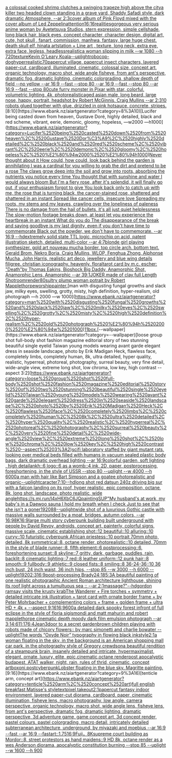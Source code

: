 [a colossal cooked shrimp clutches a swinging trapeze high above the city](https://www.ebank.nz/aiartgenerator?category=a%2520colossal%2520cooked%2520shrimp%2520clutches%2520a%2520swinging%2520trapeze%2520high%2520above%2520the%2520city)[a killer two headed clown standing in a  grave yard, Shaddy Safadi style,  dark dramatic  Atmosphere, --ar 2:3](https://www.ebank.nz/aiartgenerator?category=a%2520killer%2520two%2520headed%2520clown%2520standing%2520in%2520a%2520%2520grave%2520yard%2C%2520Shaddy%2520Safadi%2520style%2C%2520%2520dark%2520dramatic%2520%2520Atmosphere%2C%2520--ar%25202%3A3)[cover album of Pink Floyd mixed with the cover album of Led Zeppelin](https://www.ebank.nz/aiartgenerator?category=cover%2520album%2520of%2520Pink%2520Floyd%2520mixed%2520with%2520the%2520cover%2520album%2520of%2520Led%2520Zeppelin)[attention](https://www.ebank.nz/aiartgenerator?category=attention)[16:16](https://www.ebank.nz/aiartgenerator?category=16%3A16)[realities](https://www.ebank.nz/aiartgenerator?category=realities)[gorgeous very serious anime woman by Avetetsuya Studios, stern expression,  simple cellshade, long black  hair, black eyes, concept character, character design, digital art, cute, hot skull , fanart, commission, manhwa, fantasy, large huge  chest, death skull elf, hinata artstation  +  Line art , texture, long neck, extra eye, extra face, legless, headless](https://www.ebank.nz/aiartgenerator?category=gorgeous%2520very%2520serious%2520anime%2520woman%2520by%2520Avetetsuya%2520Studios%2C%2520stern%2520expression%2C%2520%2520simple%2520cellshade%2C%2520long%2520black%2520%2520hair%2C%2520black%2520eyes%2C%2520concept%2520character%2C%2520character%2520design%2C%2520digital%2520art%2C%2520cute%2C%2520hot%2520skull%2520%2C%2520fanart%2C%2520commission%2C%2520manhwa%2C%2520fantasy%2C%2520large%2520huge%2520%2520chest%2C%2520death%2520skull%2520elf%2C%2520hinata%2520artstation%2520%2520%2B%2520%2520Line%2520art%2520%2C%2520texture%2C%2520long%2520neck%2C%2520extra%2520eye%2C%2520extra%2520face%2C%2520legless%2C%2520headless)[realistic](https://www.ebank.nz/aiartgenerator?category=realistic)[a woman slipping in milk --w 1080 --h 720](https://www.ebank.nz/aiartgenerator?category=a%2520woman%2520slipping%2520in%2520milk%2520--w%25201080%2520--h%2520720)[texture](https://www.ebank.nz/aiartgenerator?category=texture)[Kevin O'Leary Koala](https://www.ebank.nz/aiartgenerator?category=Kevin%2520O%27Leary%2520Koala)[--uplight](https://www.ebank.nz/aiartgenerator?category=--uplight)[robocop-dog](https://www.ebank.nz/aiartgenerator?category=robocop-dog)[hyperrealistic](https://www.ebank.nz/aiartgenerator?category=hyperrealistic)[70](https://www.ebank.nz/aiartgenerator?category=70)[papercut village, papercut insect characters, layered paper-cut, cardboard, illuminated, cinematic, colossal size, concept art, organic technology, macro shot, wide angle fisheye, from ant's perspective, dramatic fog, dramatic lighting, cinematic colorgrading, shallow depth of field --no yellow --ar 16:9 --fast --stop 80 --ar 16:9 --fast --stop 80 --ar 16:9 --fast --stop 80](https://www.ebank.nz/aiartgenerator?category=papercut%2520village%2C%2520papercut%2520insect%2520characters%2C%2520layered%2520paper-cut%2C%2520cardboard%2C%2520illuminated%2C%2520cinematic%2C%2520colossal%2520size%2C%2520concept%2520art%2C%2520organic%2520technology%2C%2520macro%2520shot%2C%2520wide%2520angle%2520fisheye%2C%2520from%2520ant%27s%2520perspective%2C%2520dramatic%2520fog%2C%2520dramatic%2520lighting%2C%2520cinematic%2520colorgrading%2C%2520shallow%2520depth%2520of%2520field%2520--no%2520yellow%2520--ar%252016%3A9%2520--fast%2520--stop%252080%2520--ar%252016%3A9%2520--fast%2520--stop%252080%2520--ar%252016%3A9%2520--fast%2520--stop%252080)[cute furry monster in Pixar with star, colorful, volumetric lighting, 4k, photorealistic](https://www.ebank.nz/aiartgenerator?category=cute%2520furry%2520monster%2520in%2520Pixar%2520with%2520star%2C%2520colorful%2C%2520volumetric%2520lighting%2C%25204k%2C%2520photorealistic)[aged asian male, long beard, large nose, happy, portrait, headshot by Robert McGinnis, Craig Mullins --ar 2:3](https://www.ebank.nz/aiartgenerator?category=aged%2520asian%2520male%2C%2520long%2520beard%2C%2520large%2520nose%2C%2520happy%2C%2520portrait%2C%2520headshot%2520by%2520Robert%2520McGinnis%2C%2520Craig%2520Mullins%2520--ar%25202%3A3)[10 robots glued together with glue, drizzled in pink hotsauce, concrete, stripes.](https://www.ebank.nz/aiartgenerator?category=10%2520robots%2520glued%2520together%2520with%2520glue%2C%2520drizzled%2520in%2520pink%2520hotsauce%2C%2520concrete%2C%2520stripes.)[8:10](https://www.ebank.nz/aiartgenerator?category=8%3A10)[Lucifer being casted down from heaven, Gustave Doré, highly detailed, black and red scheme, vibrant, eerie, demonic, gloomy, hopeless, —w2000 —h1000](https://www.ebank.nz/aiartgenerator?category=Lucifer%2520being%2520casted%2520down%2520from%2520heaven%2C%2520Gustave%2520Dor%C3%A9%2C%2520highly%2520detailed%2C%2520black%2520and%2520red%2520scheme%2C%2520vibrant%2C%2520eerie%2C%2520demonic%2C%2520gloomy%2C%2520hopeless%2C%2520%E2%80%94w2000%2520%E2%80%94h1000)[Never thought about it How could, how could, look back behind the garden is annihilating I was a cardinal for you willing to grab the dirt and pretend to be a rose The claws grow deep into the soil and grow into roots, absorbing the nutrients you notice every time You thought that with sunshine and water I would always bloom But I'm a fiery rose, after it's splendid, it will finally go out, if your enthusiasm forgot to give You look back only to catch up with me, the rose that is turning black, the cancer-stained rose, shattered and shattered in an instant Spread like cancer cells, insecure love Spreading my roots, my stems and my leaves, crawling over the loneliness of paleness There is no damage from the hail of bullets, it's all just quiet helplessness The slow-motion footage breaks down, at least let you experience the heartbreak in an instant What do you do The disappearance of the break and saying goodbye is my last dignity, even if you don't have time to commemorate Black out the powder, we don't have to commemorate. --ar 16:9 --hd](https://www.ebank.nz/aiartgenerator?category=Never%2520thought%2520about%2520it%2520How%2520could%2C%2520how%2520could%2C%2520look%2520back%2520behind%2520the%2520garden%2520is%2520annihilating%2520I%2520was%2520a%2520cardinal%2520for%2520you%2520willing%2520to%2520grab%2520the%2520dirt%2520and%2520pretend%2520to%2520be%2520a%2520rose%2520The%2520claws%2520grow%2520deep%2520into%2520the%2520soil%2520and%2520grow%2520into%2520roots%2C%2520absorbing%2520the%2520nutrients%2520you%2520notice%2520every%2520time%2520You%2520thought%2520that%2520with%2520sunshine%2520and%2520water%2520I%2520would%2520always%2520bloom%2520But%2520I%27m%2520a%2520fiery%2520rose%2C%2520after%2520it%27s%2520splendid%2C%2520it%2520will%2520finally%2520go%2520out%2C%2520if%2520your%2520enthusiasm%2520forgot%2520to%2520give%2520You%2520look%2520back%2520only%2520to%2520catch%2520up%2520with%2520me%2C%2520the%2520rose%2520that%2520is%2520turning%2520black%2C%2520the%2520cancer-stained%2520rose%2C%2520shattered%2520and%2520shattered%2520in%2520an%2520instant%2520Spread%2520like%2520cancer%2520cells%2C%2520insecure%2520love%2520Spreading%2520my%2520roots%2C%2520my%2520stems%2520and%2520my%2520leaves%2C%2520crawling%2520over%2520the%2520loneliness%2520of%2520paleness%2520There%2520is%2520no%2520damage%2520from%2520the%2520hail%2520of%2520bullets%2C%2520it%27s%2520all%2520just%2520quiet%2520helplessness%2520The%2520slow-motion%2520footage%2520breaks%2520down%2C%2520at%2520least%2520let%2520you%2520experience%2520the%2520heartbreak%2520in%2520an%2520instant%2520What%2520do%2520you%2520do%2520The%2520disappearance%2520of%2520the%2520break%2520and%2520saying%2520goodbye%2520is%2520my%2520last%2520dignity%2C%2520even%2520if%2520you%2520don%27t%2520have%2520time%2520to%2520commemorate%2520Black%2520out%2520the%2520powder%2C%2520we%2520don%27t%2520have%2520to%2520commemorate.%2520--ar%252016%3A9%2520--hd)[extremely solid state TTL logic, microchip on acid, patent illustration sketch, detailed, multi-color --ar 4:7](https://www.ebank.nz/aiartgenerator?category=extremely%2520solid%2520state%2520TTL%2520logic%2C%2520microchip%2520on%2520acid%2C%2520patent%2520illustration%2520sketch%2C%2520detailed%2C%2520multi-color%2520--ar%25204%3A7)[blonde girl playing synthesizer. gold art nouveau mucha border. top circle arch. bottom text. Gerald Brom, Nekro Borja, Craig Mullins, WLOP, Fenghua Zhong, Alphonse Mucha, John Harris, realistic art deco, jewellery and blue wing details filigree. christian iconography. heavenly. floral](https://www.ebank.nz/aiartgenerator?category=blonde%2520girl%2520playing%2520synthesizer.%2520gold%2520art%2520nouveau%2520mucha%2520border.%2520top%2520circle%2520arch.%2520bottom%2520text.%2520Gerald%2520Brom%2C%2520Nekro%2520Borja%2C%2520Craig%2520Mullins%2C%2520WLOP%2C%2520Fenghua%2520Zhong%2C%2520Alphonse%2520Mucha%2C%2520John%2520Harris%2C%2520realistic%2520art%2520deco%2C%2520jewellery%2520and%2520blue%2520wing%2520details%2520filigree.%2520christian%2520iconography.%2520heavenly.%2520floral)[tarot card by m.c. escher:  "Death"](https://www.ebank.nz/aiartgenerator?category=tarot%2520card%2520by%2520m.c.%2520escher%3A%2520%2520%22Death%22)[by Thomas Eakins, Bioshock Big Daddy, Anamorphic Shot, Anamorphic Lens, Anamorphic --ar 39:1](https://www.ebank.nz/aiartgenerator?category=by%2520Thomas%2520Eakins%2C%2520Bioshock%2520Big%2520Daddy%2C%2520Anamorphic%2520Shot%2C%2520Anamorphic%2520Lens%2C%2520Anamorphic%2520--ar%252039%3A1)[JOKER,made of clay,full Length Shot](https://www.ebank.nz/aiartgenerator?category=JOKER%2Cmade%2520of%2520clay%2Cfull%2520Length%2520Shot)[room](https://www.ebank.nz/aiartgenerator?category=room)[render](https://www.ebank.nz/aiartgenerator?category=render)[80](https://www.ebank.nz/aiartgenerator?category=80)[sultry plump woman potrait by Robert Mapplethorpe](https://www.ebank.nz/aiartgenerator?category=sultry%2520plump%2520woman%2520potrait%2520by%2520Robert%2520Mapplethorpe)[worship](https://www.ebank.nz/aiartgenerator?category=worship)[painter.](https://www.ebank.nz/aiartgenerator?category=painter.)[man with disgusting fungal growths and slack jaw, milky eyes, swelling, grotty, misty, high definition, hyper-realism, old photograph —h 2000 —w 1000](https://www.ebank.nz/aiartgenerator?category=man%2520with%2520disgusting%2520fungal%2520growths%2520and%2520slack%2520jaw%2C%2520milky%2520eyes%2C%2520swelling%2C%2520grotty%2C%2520misty%2C%2520high%2520definition%2C%2520hyper-realism%2C%2520old%2520photograph%2520%E2%80%94h%25202000%2520%E2%80%94w%25201000)[11](https://www.ebank.nz/aiartgenerator?category=11)[box.](https://www.ebank.nz/aiartgenerator?category=box.)[--wallpaper](https://www.ebank.nz/aiartgenerator?category=--wallpaper)[loose group shot full-body shot fashion magazine editorial story of two stunning beautiful single eyelid Taiwan young models wearing avant garde elegant dress in seaside landscape, photo by Erik Madigan Heck, flawless face, completely limbs, completely human, 8k, ultra detailed, hyper quality, realistic, hyperreal, photoreal, photography, surreal beauty, very fine detail, wide-angle view, extreme long shot, low chroma, low key, high contrast --aspect 3:2](https://www.ebank.nz/aiartgenerator?category=loose%2520group%2520shot%2520full-body%2520shot%2520fashion%2520magazine%2520editorial%2520story%2520of%2520two%2520stunning%2520beautiful%2520single%2520eyelid%2520Taiwan%2520young%2520models%2520wearing%2520avant%2520garde%2520elegant%2520dress%2520in%2520seaside%2520landscape%2C%2520photo%2520by%2520Erik%2520Madigan%2520Heck%2C%2520flawless%2520face%2C%2520completely%2520limbs%2C%2520completely%2520human%2C%25208k%2C%2520ultra%2520detailed%2C%2520hyper%2520quality%2C%2520realistic%2C%2520hyperreal%2C%2520photoreal%2C%2520photography%2C%2520surreal%2520beauty%2C%2520very%2520fine%2520detail%2C%2520wide-angle%2520view%2C%2520extreme%2520long%2520shot%2C%2520low%2520chroma%2C%2520low%2520key%2C%2520high%2520contrast%2520--aspect%25203%3A2)[scifi laboratory staffed by giant mutant rats, looking over medical beds filled with humans in vacuum sealed plastic body bags, dark dramatic overhead lighting --ar 16:9](https://www.ebank.nz/aiartgenerator?category=scifi%2520laboratory%2520staffed%2520by%2520giant%2520mutant%2520rats%2C%2520looking%2520over%2520medical%2520beds%2520filled%2520with%2520humans%2520in%2520vacuum%2520sealed%2520plastic%2520body%2520bags%2C%2520dark%2520dramatic%2520overhead%2520lighting%2520--ar%252016%3A9)[colorful garden, soft lighting , high detail](https://www.ebank.nz/aiartgenerator?category=colorful%2520garden%2C%2520soft%2520lighting%2520%2C%2520high%2520detail)[ankh::6 logo::6 as a womb::4 ink, 2D, paper, postprocessing, foreshortening, in the style of USSR --stop 80 --uplight --w 4000 --h 6000](https://www.ebank.nz/aiartgenerator?category=ankh%3A%3A6%2520logo%3A%3A6%2520as%2520a%2520womb%3A%3A4%2520ink%2C%25202D%2C%2520paper%2C%2520postprocessing%2C%2520foreshortening%2C%2520in%2520the%2520style%2520of%2520USSR%2520--stop%252080%2520--uplight%2520--w%25204000%2520--h%25206000)[a man with hair like Bart Simpson and a goatee photorealistic and organic](https://www.ebank.nz/aiartgenerator?category=a%2520man%2520with%2520hair%2520like%2520Bart%2520Simpson%2520and%2520a%2520goatee%2520photorealistic%2520and%2520organic)[--uplight](https://www.ebank.nz/aiartgenerator?category=--uplight)[caracter](https://www.ebank.nz/aiartgenerator?category=caracter)[7:10](https://www.ebank.nz/aiartgenerator?category=7%3A10)[--hd](https://www.ebank.nz/aiartgenerator?category=--hd)[long shot red datsun 240z driving big sur with a falcon landing on its roof, hyper realistic, epic composition, octane, 8k, long shot, landscape, photo realistic, wide angle](https://www.ebank.nz/aiartgenerator?category=long%2520shot%2520red%2520datsun%2520240z%2520driving%2520big%2520sur%2520with%2520a%2520falcon%2520landing%2520on%2520its%2520roof%2C%2520hyper%2520realistic%2C%2520epic%2520composition%2C%2520octane%2C%25208k%2C%2520long%2520shot%2C%2520landscape%2C%2520photo%2520realistic%2C%2520wide%2520angle)[<https://s.mj.run/I4xH6XbC6JQ>](https://www.ebank.nz/aiartgenerator?category=%3Chttps%3A//s.mj.run/I4xH6XbC6JQ%3E)[painting](https://www.ebank.nz/aiartgenerator?category=painting)[SUP"](https://www.ebank.nz/aiartgenerator?category=SUP%22)[My husband's at work, my baby's in a Daewoo sauna I hold my breath when I check Just to see that she isn't a goner](https://www.ebank.nz/aiartgenerator?category=My%2520husband%27s%2520at%2520work%2C%2520my%2520baby%27s%2520in%2520a%2520Daewoo%2520sauna%2520I%2520hold%2520my%2520breath%2520when%2520I%2520check%2520Just%2520to%2520see%2520that%2520she%2520isn%27t%2520a%2520goner)[1920](https://www.ebank.nz/aiartgenerator?category=1920)[88](https://www.ebank.nz/aiartgenerator?category=88)[--uplight](https://www.ebank.nz/aiartgenerator?category=--uplight)[wide shot of a luxurious Gothic castle with massive walls surrounded by a moat, bridges, autumn colors, --ar 16:9](https://www.ebank.nz/aiartgenerator?category=wide%2520shot%2520of%2520a%2520luxurious%2520Gothic%2520castle%2520with%2520massive%2520walls%2520surrounded%2520by%2520a%2520moat%2C%2520bridges%2C%2520autumn%2520colors%2C%2520--ar%252016%3A9)[8K](https://www.ebank.nz/aiartgenerator?category=8K)[16:9](https://www.ebank.nz/aiartgenerator?category=16%3A9)[large multi story cyberpunk building built underground with people by David Revoy, androids, concept art, painterly, colorful signs, massive scale, cinematic establishing shot::12 beautiful::10 alluring::10 curvy::10 futuristic cyberpunk African priestess::10 portrait 70mm photo, detailed, 8k symmetrical::8, octane render, photorealistic::10 detailed, 70mm in the style of blade runner::8, fifth element::6 postprocessing::6, foreshortening sunset::8 skyline::7 gritty, dark, garbage, puddles, rain, backlit::8 cinematic lighting::7 red::8 leather uniform::12 punk hair::8 smooth::9 fullbody::9 athletic::9 closed fists::8 smiling::8 36-24-36::10 36 inch bust, 24 inch waist, 36 inch hips, --stop 85 --w 3000 --h 6000 --uplight](https://www.ebank.nz/aiartgenerator?category=large%2520multi%2520story%2520cyberpunk%2520building%2520built%2520underground%2520with%2520people%2520by%2520David%2520Revoy%2C%2520androids%2C%2520concept%2520art%2C%2520painterly%2C%2520colorful%2520signs%2C%2520massive%2520scale%2C%2520cinematic%2520establishing%2520shot%3A%3A12%2520beautiful%3A%3A10%2520alluring%3A%3A10%2520curvy%3A%3A10%2520futuristic%2520cyberpunk%2520African%2520priestess%3A%3A10%2520portrait%252070mm%2520photo%2C%2520detailed%2C%25208k%2520symmetrical%3A%3A8%2C%2520octane%2520render%2C%2520photorealistic%3A%3A10%2520detailed%2C%252070mm%2520in%2520the%2520style%2520of%2520blade%2520runner%3A%3A8%2C%2520fifth%2520element%3A%3A6%2520postprocessing%3A%3A6%2C%2520foreshortening%2520sunset%3A%3A8%2520skyline%3A%3A7%2520gritty%2C%2520dark%2C%2520garbage%2C%2520puddles%2C%2520rain%2C%2520backlit%3A%3A8%2520cinematic%2520lighting%3A%3A7%2520red%3A%3A8%2520leather%2520uniform%3A%3A12%2520punk%2520hair%3A%3A8%2520smooth%3A%3A9%2520fullbody%3A%3A9%2520athletic%3A%3A9%2520closed%2520fists%3A%3A8%2520smiling%3A%3A8%252036-24-36%3A%3A10%252036%2520inch%2520bust%2C%252024%2520inch%2520waist%2C%252036%2520inch%2520hips%2C%2520--stop%252085%2520--w%25203000%2520--h%25206000%2520--uplight)[1920](https://www.ebank.nz/aiartgenerator?category=1920)[2:3](https://www.ebank.nz/aiartgenerator?category=2%3A3)[16:9](https://www.ebank.nz/aiartgenerator?category=16%3A9)[post-processing,](https://www.ebank.nz/aiartgenerator?category=post-processing%2C)[Brady](https://www.ebank.nz/aiartgenerator?category=Brady)[24:18](https://www.ebank.nz/aiartgenerator?category=24%3A18)[5:3](https://www.ebank.nz/aiartgenerator?category=5%3A3)[A beautiful painting of one realistic photographic Ancient Roman architecture lighthouse, shining its roof light across a tumultuous sea :: --ar 2:1](https://www.ebank.nz/aiartgenerator?category=A%2520beautiful%2520painting%2520of%2520one%2520realistic%2520photographic%2520Ancient%2520Roman%2520architecture%2520lighthouse%2C%2520shining%2520its%2520roof%2520light%2520across%2520a%2520tumultuous%2520sea%2520%3A%3A%2520--ar%25202%3A1)[massage?"](https://www.ebank.nz/aiartgenerator?category=massage%3F%22)[--hd](https://www.ebank.nz/aiartgenerator?category=--hd)[gordon ramsay visits the krusty krab](https://www.ebank.nz/aiartgenerator?category=gordon%2520ramsay%2520visits%2520the%2520krusty%2520krab)[The Wanderer + Fire torches + symmetry + detailed intricate ink illustration + tarot card with ornate border frame + by Peter Mohrbacher + complementing colors + frame + golden frame + ultra HD + 4k + --aspect 9:16](https://www.ebank.nz/aiartgenerator?category=The%2520Wanderer%2520%2B%2520Fire%2520torches%2520%2B%2520symmetry%2520%2B%2520detailed%2520intricate%2520ink%2520illustration%2520%2B%2520tarot%2520card%2520with%2520ornate%2520border%2520frame%2520%2B%2520by%2520Peter%2520Mohrbacher%2520%2B%2520complementing%2520colors%2520%2B%2520frame%2520%2B%2520golden%2520frame%2520%2B%2520ultra%2520HD%2520%2B%25204k%2520%2B%2520--aspect%25209%3A16)[16:9](https://www.ebank.nz/aiartgenerator?category=16%3A9)[600](https://www.ebank.nz/aiartgenerator?category=600)[a detailed dark spooky forest infront of full eclipse in the style of floria sigismondi and matt mahurin and robert mapplethorpe cinematic depth moody dark film emulsion photograph --ar 3:1](https://www.ebank.nz/aiartgenerator?category=a%2520detailed%2520dark%2520spooky%2520forest%2520infront%2520of%2520full%2520eclipse%2520in%2520the%2520style%2520of%2520floria%2520sigismondi%2520and%2520matt%2520mahurin%2520and%2520robert%2520mapplethorpe%2520cinematic%2520depth%2520moody%2520dark%2520film%2520emulsion%2520photograph%2520--ar%25203%3A1)[4:6](https://www.ebank.nz/aiartgenerator?category=4%3A6)[11:17](https://www.ebank.nz/aiartgenerator?category=11%3A17)[6:4](https://www.ebank.nz/aiartgenerator?category=6%3A4)[Jean](https://www.ebank.nz/aiartgenerator?category=Jean)[3](https://www.ebank.nz/aiartgenerator?category=3)[door to a secret garden](https://www.ebank.nz/aiartgenerator?category=door%2520to%2520a%2520secret%2520garden)[brown children playing with robots made of chicory flowers:: by marc simonetti and charlie bowater --uplight](https://www.ebank.nz/aiartgenerator?category=brown%2520children%2520playing%2520with%2520robots%2520made%2520of%2520chicory%2520flowers%3A%3A%2520by%2520marc%2520simonetti%2520and%2520charlie%2520bowater%2520--uplight)[The words “Oxyde Noir” typography in flowing black ink](https://www.ebank.nz/aiartgenerator?category=The%2520words%2520%E2%80%9COxyde%2520Noir%E2%80%9D%2520typography%2520in%2520flowing%2520black%2520ink)[style](https://www.ebank.nz/aiartgenerator?category=style)[2:1](https://www.ebank.nz/aiartgenerator?category=2%3A1)[a woman floating in the sky, in the background is an American shopping mall car park, in the photography style of Gregory crewdson](https://www.ebank.nz/aiartgenerator?category=a%2520woman%2520floating%2520in%2520the%2520sky%2C%2520in%2520the%2520background%2520is%2520an%2520American%2520shopping%2520mall%2520car%2520park%2C%2520in%2520the%2520photography%2520style%2520of%2520Gregory%2520crewdson)[a beautiful rendition of a steampunk brain, insanely detailed and intricate, hypermaximalist, elegant, ornate, luxury, elite, epic,cinematic,octane render](https://www.ebank.nz/aiartgenerator?category=a%2520beautiful%2520rendition%2520of%2520a%2520steampunk%2520brain%2C%2520insanely%2520detailed%2520and%2520intricate%2C%2520hypermaximalist%2C%2520elegant%2C%2520ornate%2C%2520luxury%2C%2520elite%2C%2520epic%2Ccinematic%2Coctane%2520render)[post apocalyptic budapest, ATAT walker, night, rain, rules of thrid, cinematic, concept art](https://www.ebank.nz/aiartgenerator?category=post%2520apocalyptic%2520budapest%2C%2520ATAT%2520walker%2C%2520night%2C%2520rain%2C%2520rules%2520of%2520thrid%2C%2520cinematic%2C%2520concept%2520art)[box](https://www.ebank.nz/aiartgenerator?category=box)[oni,postcyberpunk](https://www.ebank.nz/aiartgenerator?category=oni%2Cpostcyberpunk)[Lobster floating in the blue sky. Magritte painting.](https://www.ebank.nz/aiartgenerator?category=Lobster%2520floating%2520in%2520the%2520blue%2520sky.%2520Magritte%2520painting.)[9:16](https://www.ebank.nz/aiartgenerator?category=9%3A16)[tenticle arm, concept art](https://www.ebank.nz/aiartgenerator?category=tenticle%2520arm%2C%2520concept%2520art)[full english breakfast Matisse's style](https://www.ebank.nz/aiartgenerator?category=full%2520english%2520breakfast%2520Matisse%27s%2520style)[text](https://www.ebank.nz/aiartgenerator?category=text)[pixel,takeout](https://www.ebank.nz/aiartgenerator?category=pixel%2Ctakeout)[2:1](https://www.ebank.nz/aiartgenerator?category=2%3A1)[papercut fantasy indoor environment, layered paper-cut diorama, cardboard, paper, cinematic illumination, fisheye lens, macro photography, low angle, camera perspective, organic technology, macro shot, wide angle lens, fisheye lens, from ant's perspective, dramatic fog, dramatic lighting, dramatic perspective, 3d adventure game, game concept art, 3d concept render, pastel colours, pastel colorgrading, macro detail, intricately detailed subterranean architecture, underground, by miyazaki and moebius --ar 16:9 --fast --ar 16:9 --fast](https://www.ebank.nz/aiartgenerator?category=papercut%2520fantasy%2520indoor%2520environment%2C%2520layered%2520paper-cut%2520diorama%2C%2520cardboard%2C%2520paper%2C%2520cinematic%2520illumination%2C%2520fisheye%2520lens%2C%2520macro%2520photography%2C%2520low%2520angle%2C%2520camera%2520perspective%2C%2520organic%2520technology%2C%2520macro%2520shot%2C%2520wide%2520angle%2520lens%2C%2520fisheye%2520lens%2C%2520from%2520ant%27s%2520perspective%2C%2520dramatic%2520fog%2C%2520dramatic%2520lighting%2C%2520dramatic%2520perspective%2C%25203d%2520adventure%2520game%2C%2520game%2520concept%2520art%2C%25203d%2520concept%2520render%2C%2520pastel%2520colours%2C%2520pastel%2520colorgrading%2C%2520macro%2520detail%2C%2520intricately%2520detailed%2520subterranean%2520architecture%2C%2520underground%2C%2520by%2520miyazaki%2520and%2520moebius%2520--ar%252016%3A9%2520--fast%2520--ar%252016%3A9%2520--fast)[art::1.75](https://www.ebank.nz/aiartgenerator?category=art%3A%3A1.75)[16:9](https://www.ebank.nz/aiartgenerator?category=16%3A9)[Fuji，8K](https://www.ebank.nz/aiartgenerator?category=Fuji%EF%BC%8C8K)[supreme court building as Mordor::8, street protestors as hand maidens::9 HD 8k, octane render as a wes Anderson diorama, apocalyptic constitution burning --stop 85 --uplight --w 1600 --h 900](https://www.ebank.nz/aiartgenerator?category=supreme%2520court%2520building%2520as%2520Mordor%3A%3A8%2C%2520street%2520protestors%2520as%2520hand%2520maidens%3A%3A9%2520HD%25208k%2C%2520octane%2520render%2520as%2520a%2520wes%2520Anderson%2520diorama%2C%2520apocalyptic%2520constitution%2520burning%2520--stop%252085%2520--uplight%2520--w%25201600%2520--h%2520900)